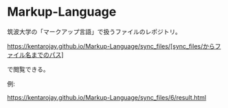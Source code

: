 # Markup-Language
筑波大学の「マークアップ言語」で扱うファイルのレポジトリ。

https://kentarojay.github.io/Markup-Language/sync_files/[sync_files/からファイル名までのパス]

で閲覧できる。

例:

https://kentarojay.github.io/Markup-Language/sync_files/6/result.html
